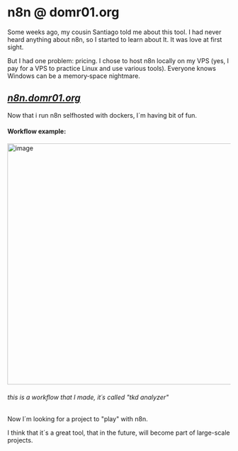 #  n8n @ domr01.org
  
Some weeks ago, my cousin Santiago told me about this tool. 
I had never heard anything about n8n, so I started to learn about It.
It was love at first sight.

But I had one problem: pricing.
I chose to host n8n locally on my VPS (yes, I pay for a VPS to practice Linux and use various tools).
Everyone knows Windows can be a memory‑space nightmare.

##   *[n8n.domr01.org](https://n8n.domr01.org)*

Now that i run n8n selfhosted with dockers, I´m having bit of fun.

#### Workflow example: 
<img width="1423" height="544" alt="image" src="https://github.com/user-attachments/assets/9cc41a2f-6390-47da-82b4-f1b013fb8259" />

###### this is a workflow that I made, it´s called "tkd analyzer"


Now I´m looking for a project to "play" with n8n.

I think that it´s a great tool, that in the future, will become part of large-scale projects. 


